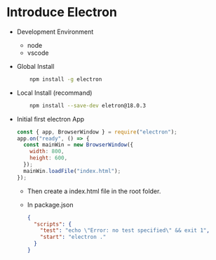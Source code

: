 # Introduce Electron

- Development Environment

  - node
  - vscode

- Global Install

  ```bash
      npm install -g electron
  ```

- Local Install (recommand)

  ```bash
      npm install --save-dev eletron@18.0.3
  ```

- Initial first electron App

  ```js
  const { app, BrowserWindow } = require("electron");
  app.on("ready", () => {
    const mainWin = new BrowserWindow({
      width: 800,
      height: 600,
    });
    mainWin.loadFile("index.html");
  });
  ```

  - Then create a index.html file in the root folder.

  - In package.json
    ```json
    {
      "scripts": {
        "test": "echo \"Error: no test specified\" && exit 1",
        "start": "electron ."
      }
    }
    ```
